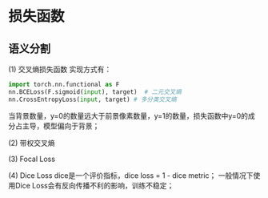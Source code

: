 # 损失函数

## 语义分割

(1) 交叉熵损失函数
实现方式有：

```python
import torch.nn.functional as F
nn.BCELoss(F.sigmoid(input), target)  # 二元交叉熵
nn.CrossEntropyLoss(input, target) # 多分类交叉熵
```

当背景数量，y=0的数量远大于前景像素数量，y=1的数量，损失函数中y=0的成分占主导，模型偏向于背景；

(2) 带权交叉熵

(3) Focal Loss

(4) Dice Loss
dice是一个评价指标，dice loss = 1 - dice metric；
一般情况下使用Dice Loss会有反向传播不利的影响，训练不稳定；


